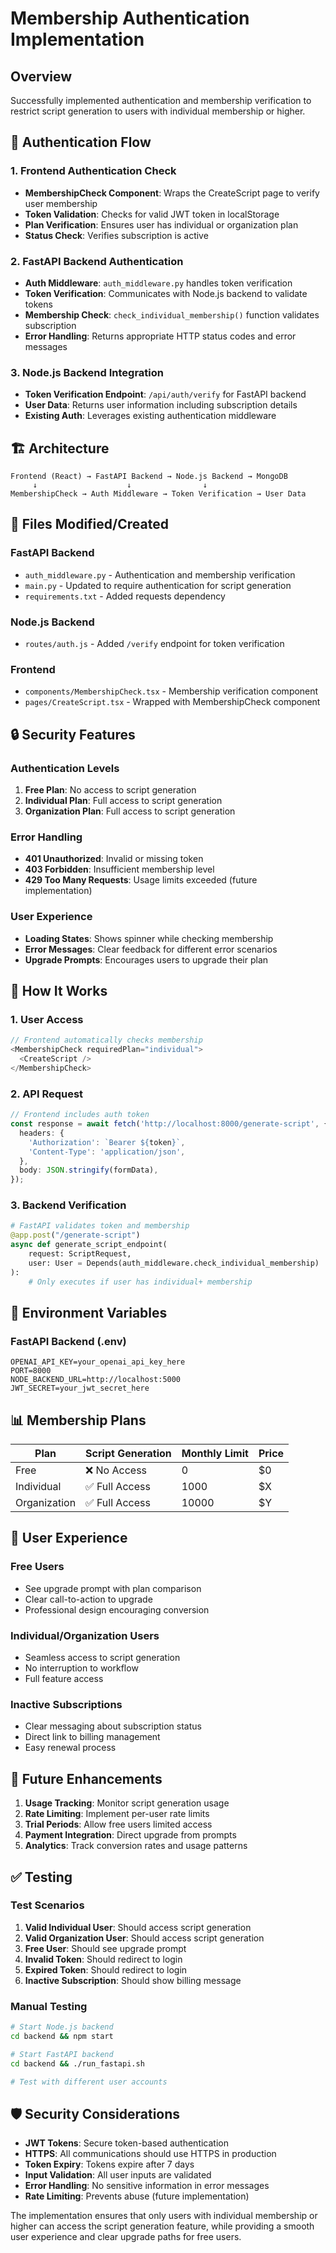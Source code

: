 # Membership Authentication Implementation

## Overview
Successfully implemented authentication and membership verification to restrict script generation to users with individual membership or higher.

## 🔐 **Authentication Flow**

### 1. **Frontend Authentication Check**
- **MembershipCheck Component**: Wraps the CreateScript page to verify user membership
- **Token Validation**: Checks for valid JWT token in localStorage
- **Plan Verification**: Ensures user has individual or organization plan
- **Status Check**: Verifies subscription is active

### 2. **FastAPI Backend Authentication**
- **Auth Middleware**: `auth_middleware.py` handles token verification
- **Token Verification**: Communicates with Node.js backend to validate tokens
- **Membership Check**: `check_individual_membership()` function validates subscription
- **Error Handling**: Returns appropriate HTTP status codes and error messages

### 3. **Node.js Backend Integration**
- **Token Verification Endpoint**: `/api/auth/verify` for FastAPI backend
- **User Data**: Returns user information including subscription details
- **Existing Auth**: Leverages existing authentication middleware

## 🏗️ **Architecture**

```
Frontend (React) → FastAPI Backend → Node.js Backend → MongoDB
     ↓                    ↓                ↓
MembershipCheck → Auth Middleware → Token Verification → User Data
```

## 📁 **Files Modified/Created**

### **FastAPI Backend**
- `auth_middleware.py` - Authentication and membership verification
- `main.py` - Updated to require authentication for script generation
- `requirements.txt` - Added requests dependency

### **Node.js Backend**
- `routes/auth.js` - Added `/verify` endpoint for token verification

### **Frontend**
- `components/MembershipCheck.tsx` - Membership verification component
- `pages/CreateScript.tsx` - Wrapped with MembershipCheck component

## 🔒 **Security Features**

### **Authentication Levels**
1. **Free Plan**: No access to script generation
2. **Individual Plan**: Full access to script generation
3. **Organization Plan**: Full access to script generation

### **Error Handling**
- **401 Unauthorized**: Invalid or missing token
- **403 Forbidden**: Insufficient membership level
- **429 Too Many Requests**: Usage limits exceeded (future implementation)

### **User Experience**
- **Loading States**: Shows spinner while checking membership
- **Error Messages**: Clear feedback for different error scenarios
- **Upgrade Prompts**: Encourages users to upgrade their plan

## 🚀 **How It Works**

### **1. User Access**
```typescript
// Frontend automatically checks membership
<MembershipCheck requiredPlan="individual">
  <CreateScript />
</MembershipCheck>
```

### **2. API Request**
```typescript
// Frontend includes auth token
const response = await fetch('http://localhost:8000/generate-script', {
  headers: {
    'Authorization': `Bearer ${token}`,
    'Content-Type': 'application/json',
  },
  body: JSON.stringify(formData),
});
```

### **3. Backend Verification**
```python
# FastAPI validates token and membership
@app.post("/generate-script")
async def generate_script_endpoint(
    request: ScriptRequest,
    user: User = Depends(auth_middleware.check_individual_membership)
):
    # Only executes if user has individual+ membership
```

## 🔧 **Environment Variables**

### **FastAPI Backend (.env)**
```env
OPENAI_API_KEY=your_openai_api_key_here
PORT=8000
NODE_BACKEND_URL=http://localhost:5000
JWT_SECRET=your_jwt_secret_here
```

## 📊 **Membership Plans**

| Plan | Script Generation | Monthly Limit | Price |
|------|------------------|---------------|-------|
| Free | ❌ No Access | 0 | $0 |
| Individual | ✅ Full Access | 1000 | $X |
| Organization | ✅ Full Access | 10000 | $Y |

## 🎯 **User Experience**

### **Free Users**
- See upgrade prompt with plan comparison
- Clear call-to-action to upgrade
- Professional design encouraging conversion

### **Individual/Organization Users**
- Seamless access to script generation
- No interruption to workflow
- Full feature access

### **Inactive Subscriptions**
- Clear messaging about subscription status
- Direct link to billing management
- Easy renewal process

## 🔄 **Future Enhancements**

1. **Usage Tracking**: Monitor script generation usage
2. **Rate Limiting**: Implement per-user rate limits
3. **Trial Periods**: Allow free users limited access
4. **Payment Integration**: Direct upgrade from prompts
5. **Analytics**: Track conversion rates and usage patterns

## ✅ **Testing**

### **Test Scenarios**
1. **Valid Individual User**: Should access script generation
2. **Valid Organization User**: Should access script generation
3. **Free User**: Should see upgrade prompt
4. **Invalid Token**: Should redirect to login
5. **Expired Token**: Should redirect to login
6. **Inactive Subscription**: Should show billing message

### **Manual Testing**
```bash
# Start Node.js backend
cd backend && npm start

# Start FastAPI backend
cd backend && ./run_fastapi.sh

# Test with different user accounts
```

## 🛡️ **Security Considerations**

- **JWT Tokens**: Secure token-based authentication
- **HTTPS**: All communications should use HTTPS in production
- **Token Expiry**: Tokens expire after 7 days
- **Input Validation**: All user inputs are validated
- **Error Handling**: No sensitive information in error messages
- **Rate Limiting**: Prevents abuse (future implementation)

The implementation ensures that only users with individual membership or higher can access the script generation feature, while providing a smooth user experience and clear upgrade paths for free users. 
